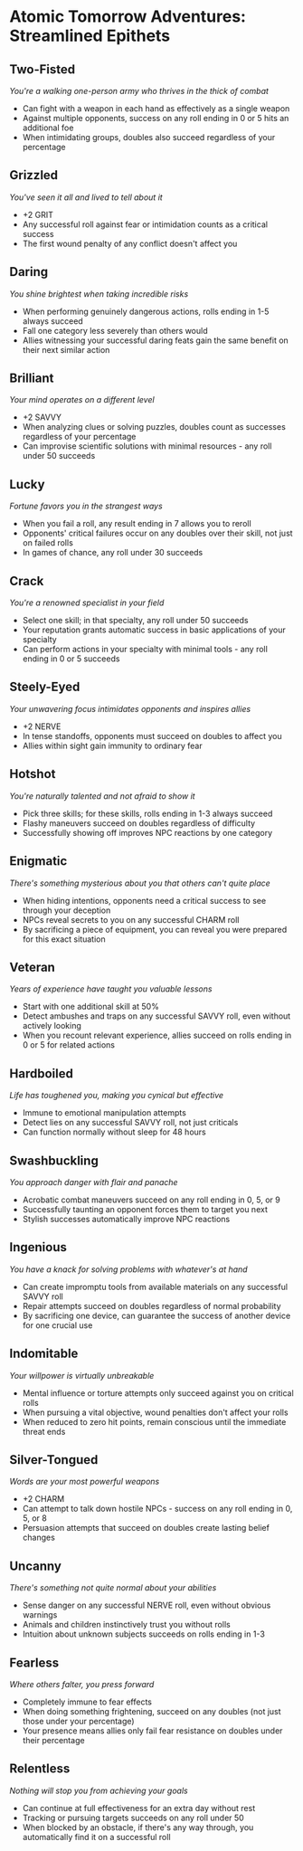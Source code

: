 # Atomic Tomorrow Adventures: Streamlined Epithets

## Two-Fisted
*You're a walking one-person army who thrives in the thick of combat*
- Can fight with a weapon in each hand as effectively as a single weapon
- Against multiple opponents, success on any roll ending in 0 or 5 hits an additional foe
- When intimidating groups, doubles also succeed regardless of your percentage

## Grizzled
*You've seen it all and lived to tell about it*
- +2 GRIT
- Any successful roll against fear or intimidation counts as a critical success
- The first wound penalty of any conflict doesn't affect you

## Daring
*You shine brightest when taking incredible risks*
- When performing genuinely dangerous actions, rolls ending in 1-5 always succeed
- Fall one category less severely than others would
- Allies witnessing your successful daring feats gain the same benefit on their next similar action

## Brilliant
*Your mind operates on a different level*
- +2 SAVVY
- When analyzing clues or solving puzzles, doubles count as successes regardless of your percentage
- Can improvise scientific solutions with minimal resources - any roll under 50 succeeds

## Lucky
*Fortune favors you in the strangest ways*
- When you fail a roll, any result ending in 7 allows you to reroll
- Opponents' critical failures occur on any doubles over their skill, not just on failed rolls
- In games of chance, any roll under 30 succeeds

## Crack
*You're a renowned specialist in your field*
- Select one skill; in that specialty, any roll under 50 succeeds
- Your reputation grants automatic success in basic applications of your specialty
- Can perform actions in your specialty with minimal tools - any roll ending in 0 or 5 succeeds

## Steely-Eyed
*Your unwavering focus intimidates opponents and inspires allies*
- +2 NERVE
- In tense standoffs, opponents must succeed on doubles to affect you
- Allies within sight gain immunity to ordinary fear

## Hotshot
*You're naturally talented and not afraid to show it*
- Pick three skills; for these skills, rolls ending in 1-3 always succeed
- Flashy maneuvers succeed on doubles regardless of difficulty
- Successfully showing off improves NPC reactions by one category

## Enigmatic
*There's something mysterious about you that others can't quite place*
- When hiding intentions, opponents need a critical success to see through your deception
- NPCs reveal secrets to you on any successful CHARM roll
- By sacrificing a piece of equipment, you can reveal you were prepared for this exact situation

## Veteran
*Years of experience have taught you valuable lessons*
- Start with one additional skill at 50%
- Detect ambushes and traps on any successful SAVVY roll, even without actively looking
- When you recount relevant experience, allies succeed on rolls ending in 0 or 5 for related actions

## Hardboiled
*Life has toughened you, making you cynical but effective*
- Immune to emotional manipulation attempts
- Detect lies on any successful SAVVY roll, not just criticals
- Can function normally without sleep for 48 hours

## Swashbuckling
*You approach danger with flair and panache*
- Acrobatic combat maneuvers succeed on any roll ending in 0, 5, or 9
- Successfully taunting an opponent forces them to target you next
- Stylish successes automatically improve NPC reactions

## Ingenious
*You have a knack for solving problems with whatever's at hand*
- Can create impromptu tools from available materials on any successful SAVVY roll
- Repair attempts succeed on doubles regardless of normal probability
- By sacrificing one device, can guarantee the success of another device for one crucial use

## Indomitable
*Your willpower is virtually unbreakable*
- Mental influence or torture attempts only succeed against you on critical rolls
- When pursuing a vital objective, wound penalties don't affect your rolls
- When reduced to zero hit points, remain conscious until the immediate threat ends

## Silver-Tongued
*Words are your most powerful weapons*
- +2 CHARM
- Can attempt to talk down hostile NPCs - success on any roll ending in 0, 5, or 8
- Persuasion attempts that succeed on doubles create lasting belief changes

## Uncanny
*There's something not quite normal about your abilities*
- Sense danger on any successful NERVE roll, even without obvious warnings
- Animals and children instinctively trust you without rolls
- Intuition about unknown subjects succeeds on rolls ending in 1-3

## Fearless
*Where others falter, you press forward*
- Completely immune to fear effects
- When doing something frightening, succeed on any doubles (not just those under your percentage)
- Your presence means allies only fail fear resistance on doubles under their percentage

## Relentless
*Nothing will stop you from achieving your goals*
- Can continue at full effectiveness for an extra day without rest
- Tracking or pursuing targets succeeds on any roll under 50
- When blocked by an obstacle, if there's any way through, you automatically find it on a successful roll